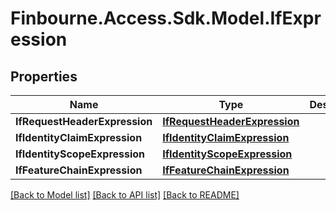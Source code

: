 # Finbourne.Access.Sdk.Model.IfExpression

## Properties

Name | Type | Description | Notes
------------ | ------------- | ------------- | -------------
**IfRequestHeaderExpression** | [**IfRequestHeaderExpression**](IfRequestHeaderExpression.md) |  | [optional] 
**IfIdentityClaimExpression** | [**IfIdentityClaimExpression**](IfIdentityClaimExpression.md) |  | [optional] 
**IfIdentityScopeExpression** | [**IfIdentityScopeExpression**](IfIdentityScopeExpression.md) |  | [optional] 
**IfFeatureChainExpression** | [**IfFeatureChainExpression**](IfFeatureChainExpression.md) |  | [optional] 

[[Back to Model list]](../README.md#documentation-for-models) [[Back to API list]](../README.md#documentation-for-api-endpoints) [[Back to README]](../README.md)

